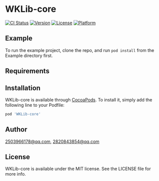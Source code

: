 # WKLib-core

[![CI Status](https://img.shields.io/travis/2503966178@qq.com/WKLib-core.svg?style=flat)](https://travis-ci.org/2503966178@qq.com/WKLib-core)
[![Version](https://img.shields.io/cocoapods/v/WKLib-core.svg?style=flat)](https://cocoapods.org/pods/WKLib-core)
[![License](https://img.shields.io/cocoapods/l/WKLib-core.svg?style=flat)](https://cocoapods.org/pods/WKLib-core)
[![Platform](https://img.shields.io/cocoapods/p/WKLib-core.svg?style=flat)](https://cocoapods.org/pods/WKLib-core)

## Example

To run the example project, clone the repo, and run `pod install` from the Example directory first.

## Requirements

## Installation

WKLib-core is available through [CocoaPods](https://cocoapods.org). To install
it, simply add the following line to your Podfile:

```ruby
pod 'WKLib-core'
```

## Author

2503966178@qq.com, 2820843854@qq.com

## License

WKLib-core is available under the MIT license. See the LICENSE file for more info.
